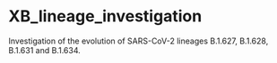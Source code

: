 # XB_lineage_investigation
Investigation of the evolution of SARS-CoV-2 lineages B.1.627, B.1.628, B.1.631 and B.1.634.
